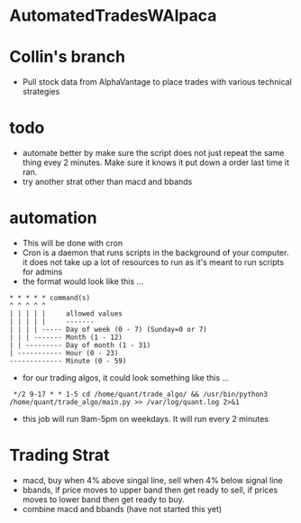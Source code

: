 # AutomatedTradesWAlpaca
# Collin's branch
- Pull stock data from AlphaVantage to place trades with various technical strategies

# todo
- automate better by make sure the script does not just repeat the same thing evey 2 minutes. Make sure it knows it put down a order last time it ran.
- try another strat other than macd and bbands

# automation
- This will be done with cron
- Cron is a daemon that runs scripts in the background of your computer. it does not take up a lot of resources to run as it's meant to run scripts for admins
- the format would look like this ...

```
* * * * * command(s)
^ ^ ^ ^ ^
| | | | |     allowed values
| | | | |     -------
| | | | ----- Day of week (0 - 7) (Sunday=0 or 7)
| | | ------- Month (1 - 12)
| | --------- Day of month (1 - 31)
| ----------- Hour (0 - 23)
------------- Minute (0 - 59)
```

- for our trading algos, it could look something like this ...

```
 */2 9-17 * * 1-5 cd /home/quant/trade_algo/ && /usr/bin/python3 /home/quant/trade_algo/main.py >> /var/log/quant.log 2>&1
```

- this job will run 9am-5pm on weekdays. It will run every 2 minutes

# Trading Strat
- macd, buy when 4% above singal line, sell when 4% below signal line
- bbands, if price moves to upper band then get ready to sell, if prices moves to lower band then get ready to buy.
- combine macd and bbands (have not started this yet)
